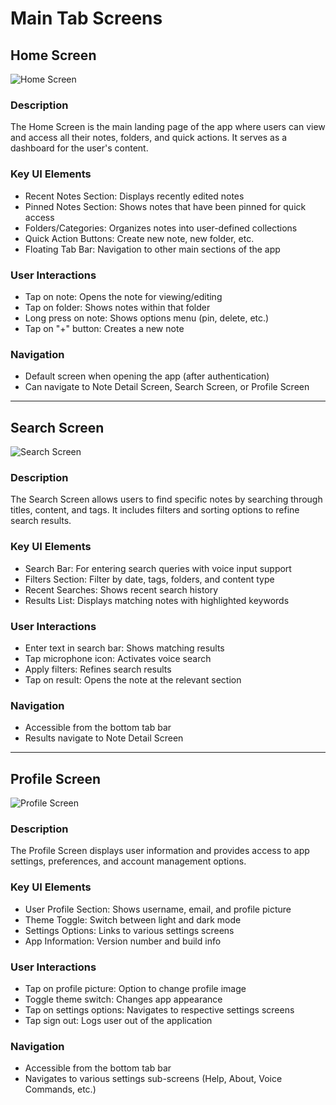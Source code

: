 # Main Tab Screens

## Home Screen

![Home Screen](./home.png)

### Description

The Home Screen is the main landing page of the app where users can view and access all their notes, folders, and quick actions. It serves as a dashboard for the user's content.

### Key UI Elements

- Recent Notes Section: Displays recently edited notes
- Pinned Notes Section: Shows notes that have been pinned for quick access
- Folders/Categories: Organizes notes into user-defined collections
- Quick Action Buttons: Create new note, new folder, etc.
- Floating Tab Bar: Navigation to other main sections of the app

### User Interactions

- Tap on note: Opens the note for viewing/editing
- Tap on folder: Shows notes within that folder
- Long press on note: Shows options menu (pin, delete, etc.)
- Tap on "+" button: Creates a new note

### Navigation

- Default screen when opening the app (after authentication)
- Can navigate to Note Detail Screen, Search Screen, or Profile Screen

---

## Search Screen

![Search Screen](./search.png)

### Description

The Search Screen allows users to find specific notes by searching through titles, content, and tags. It includes filters and sorting options to refine search results.

### Key UI Elements

- Search Bar: For entering search queries with voice input support
- Filters Section: Filter by date, tags, folders, and content type
- Recent Searches: Shows recent search history
- Results List: Displays matching notes with highlighted keywords

### User Interactions

- Enter text in search bar: Shows matching results
- Tap microphone icon: Activates voice search
- Apply filters: Refines search results
- Tap on result: Opens the note at the relevant section

### Navigation

- Accessible from the bottom tab bar
- Results navigate to Note Detail Screen

---

## Profile Screen

![Profile Screen](./profile.png)

### Description

The Profile Screen displays user information and provides access to app settings, preferences, and account management options.

### Key UI Elements

- User Profile Section: Shows username, email, and profile picture
- Theme Toggle: Switch between light and dark mode
- Settings Options: Links to various settings screens
- App Information: Version number and build info

### User Interactions

- Tap on profile picture: Option to change profile image
- Toggle theme switch: Changes app appearance
- Tap on settings options: Navigates to respective settings screens
- Tap sign out: Logs user out of the application

### Navigation

- Accessible from the bottom tab bar
- Navigates to various settings sub-screens (Help, About, Voice Commands, etc.)
